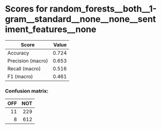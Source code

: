 # Scores for random_forests__both__1-gram__standard__none__none__sentiment_features__none
|      Score      |Value|
|-----------------|----:|
|Accuracy         |0.724|
|Precision (macro)|0.653|
|Recall (macro)   |0.516|
|F1 (macro)       |0.461|

### Confusion matrix:
|OFF|NOT|
|--:|--:|
| 11|229|
|  8|612|

